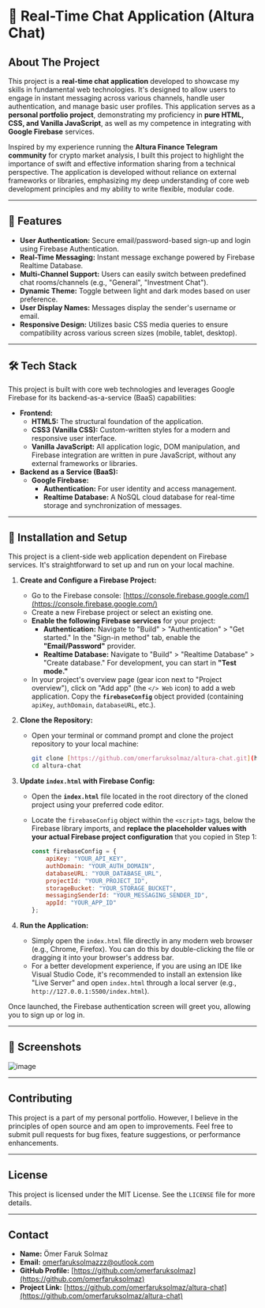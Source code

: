 # 💬 Real-Time Chat Application (Altura Chat)


## About The Project

This project is a **real-time chat application** developed to showcase my skills in fundamental web technologies. It's designed to allow users to engage in instant messaging across various channels, handle user authentication, and manage basic user profiles. This application serves as a **personal portfolio project**, demonstrating my proficiency in **pure HTML, CSS, and Vanilla JavaScript**, as well as my competence in integrating with **Google Firebase** services.

Inspired by my experience running the **Altura Finance Telegram community** for crypto market analysis, I built this project to highlight the importance of swift and effective information sharing from a technical perspective. The application is developed without reliance on external frameworks or libraries, emphasizing my deep understanding of core web development principles and my ability to write flexible, modular code.

---

## 🚀 Features

* **User Authentication:** Secure email/password-based sign-up and login using Firebase Authentication.
* **Real-Time Messaging:** Instant message exchange powered by Firebase Realtime Database.
* **Multi-Channel Support:** Users can easily switch between predefined chat rooms/channels (e.g., "General", "Investment Chat").
* **Dynamic Theme:** Toggle between light and dark modes based on user preference.
* **User Display Names:** Messages display the sender's username or email.
* **Responsive Design:** Utilizes basic CSS media queries to ensure compatibility across various screen sizes (mobile, tablet, desktop).

---

## 🛠 Tech Stack

This project is built with core web technologies and leverages Google Firebase for its backend-as-a-service (BaaS) capabilities:

* **Frontend:**
    * **HTML5:** The structural foundation of the application.
    * **CSS3 (Vanilla CSS):** Custom-written styles for a modern and responsive user interface.
    * **Vanilla JavaScript:** All application logic, DOM manipulation, and Firebase integration are written in pure JavaScript, without any external frameworks or libraries.
* **Backend as a Service (BaaS):**
    * **Google Firebase:**
        * **Authentication:** For user identity and access management.
        * **Realtime Database:** A NoSQL cloud database for real-time storage and synchronization of messages.

---

## 🔧 Installation and Setup

This project is a client-side web application dependent on Firebase services. It's straightforward to set up and run on your local machine.

1.  **Create and Configure a Firebase Project:**
    * Go to the Firebase console: [https://console.firebase.google.com/](https://console.firebase.google.com/)
    * Create a new Firebase project or select an existing one.
    * **Enable the following Firebase services** for your project:
        * **Authentication:** Navigate to "Build" > "Authentication" > "Get started." In the "Sign-in method" tab, enable the **"Email/Password"** provider.
        * **Realtime Database:** Navigate to "Build" > "Realtime Database" > "Create database." For development, you can start in **"Test mode."**
    * In your project's overview page (gear icon next to "Project overview"), click on "Add app" (the `</> Web` icon) to add a web application. Copy the **`firebaseConfig`** object provided (containing `apiKey`, `authDomain`, `databaseURL`, etc.).

2.  **Clone the Repository:**
    * Open your terminal or command prompt and clone the project repository to your local machine:
        ```bash
        git clone [https://github.com/omerfaruksolmaz/altura-chat.git](https://github.com/omerfaruksolmaz/altura-chat.git)
        cd altura-chat
        ```
        

3.  **Update `index.html` with Firebase Config:**
    * Open the **`index.html`** file located in the root directory of the cloned project using your preferred code editor.
    * Locate the `firebaseConfig` object within the `<script>` tags, below the Firebase library imports, and **replace the placeholder values with your actual Firebase project configuration** that you copied in Step 1:

        ```javascript
        const firebaseConfig = {
            apiKey: "YOUR_API_KEY",
            authDomain: "YOUR_AUTH_DOMAIN",
            databaseURL: "YOUR_DATABASE_URL",
            projectId: "YOUR_PROJECT_ID",
            storageBucket: "YOUR_STORAGE_BUCKET",
            messagingSenderId: "YOUR_MESSAGING_SENDER_ID",
            appId: "YOUR_APP_ID"
        };
        ```

4.  **Run the Application:**
    * Simply open the `index.html` file directly in any modern web browser (e.g., Chrome, Firefox). You can do this by double-clicking the file or dragging it into your browser's address bar.
    * For a better development experience, if you are using an IDE like Visual Studio Code, it's recommended to install an extension like "Live Server" and open `index.html` through a local server (e.g., `http://127.0.0.1:5500/index.html`).

Once launched, the Firebase authentication screen will greet you, allowing you to sign up or log in.

---

## 🧪 Screenshots

![image](https://github.com/user-attachments/assets/239d958f-2b59-4cd6-a88f-5ca86b7447d0)


---

## Contributing

This project is a part of my personal portfolio. However, I believe in the principles of open source and am open to improvements. Feel free to submit pull requests for bug fixes, feature suggestions, or performance enhancements.

---

## License

This project is licensed under the MIT License. See the `LICENSE` file for more details.

---

## Contact

* **Name:** Ömer Faruk Solmaz
* **Email:** [omerfaruksolmazzz@outlook.com](mailto:omerfaruksolmazzz@outlook.com)
* **GitHub Profile:** [https://github.com/omerfaruksolmaz](https://github.com/omerfaruksolmaz)
* **Project Link:** [https://github.com/omerfaruksolmaz/altura-chat](https://github.com/omerfaruksolmaz/altura-chat)
